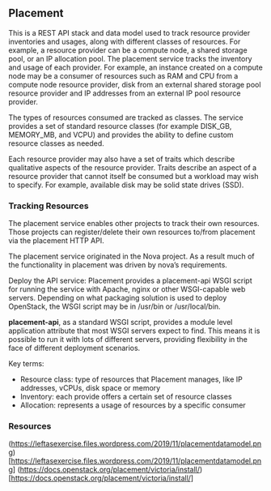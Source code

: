 ## Placement 

This is a REST API stack and data model used to track resource provider inventories and usages, along with different classes of resources. For example, a resource provider can be a compute node, a shared storage pool, or an IP allocation pool. The placement service tracks the inventory and usage of each provider. For example, an instance created on a compute node may be a consumer of resources such as RAM and CPU from a compute node resource provider, disk from an external shared storage pool resource provider and IP addresses from an external IP pool resource provider.

The types of resources consumed are tracked as classes. The service provides a set of standard resource classes (for example DISK_GB, MEMORY_MB, and VCPU) and provides the ability to define custom resource classes as needed.

Each resource provider may also have a set of traits which describe qualitative aspects of the resource provider. Traits describe an aspect of a resource provider that cannot itself be consumed but a workload may wish to specify. For example, available disk may be solid state drives (SSD).

### Tracking Resources
The placement service enables other projects to track their own resources. Those projects can register/delete their own resources to/from placement via the placement HTTP API.

The placement service originated in the Nova project. As a result much of the functionality in placement was driven by nova’s requirements.

Deploy the API service: 
Placement provides a placement-api WSGI script for running the service with Apache, nginx or other WSGI-capable web servers. Depending on what packaging solution is used to deploy OpenStack, the WSGI script may be in /usr/bin or /usr/local/bin.

**placement-api**, as a standard WSGI script, provides a module level application attribute that most WSGI servers expect to find. This means it is possible to run it with lots of different servers, providing flexibility in the face of different deployment scenarios.


Key terms: 
- Resource class: type of resources that Placement manages, like IP addresses, vCPUs, disk space or memory 
- Inventory: each provide offers a certain set of resource classes 
- Allocation: represents a usage of resources by a specific consumer

### Resources 
(https://leftasexercise.files.wordpress.com/2019/11/placementdatamodel.png)[https://leftasexercise.files.wordpress.com/2019/11/placementdatamodel.png]
(https://docs.openstack.org/placement/victoria/install/)[https://docs.openstack.org/placement/victoria/install/]